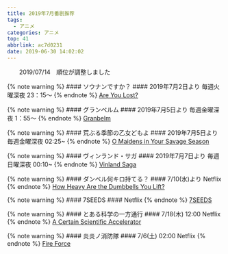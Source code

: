 ```yaml
---
title: 2019年7月番剧推荐
tags:
  - アニメ
categories: アニメ
top: 41
abbrlink: ac7d0231
date: 2019-06-30 14:02:02
---
```

&emsp;&emsp;2019/07/14　順位が調整しました
<!--more-->
{% note warning %}
    #### ソウナンですか？
    #### 2019年7月2日より 毎週火曜深夜 23：15～
{% endnote %}
[Are You Lost?](https://www.animenewsnetwork.com/encyclopedia/anime.php?id=21890)



{% note warning %}
    #### グランベルム
    #### 2019年7月5日より 毎週金曜深夜 1：55～
{% endnote %}
[Granbelm](https://www.animenewsnetwork.com/encyclopedia/anime.php?id=21873)



{% note warning %}
    #### 荒ぶる季節の乙女どもよ
    #### 2019年7月5日より 毎週金曜深夜 02:25~
{% endnote %}
[O Maidens in Your Savage Season](https://www.animenewsnetwork.com/encyclopedia/anime.php?id=21874)



{% note warning %}
    #### ヴィンランド・サガ
    #### 2019年7月7日より 毎週日曜深夜 00:10~
{% endnote %}
[Vinland Saga](https://www.animenewsnetwork.com/encyclopedia/anime.php?id=20778)



{% note warning %}
    #### ダンベル何キロ持てる？
    #### 7/10(水)より Netflix
{% endnote %}
[How Heavy Are the Dumbbells You Lift?](https://www.animenewsnetwork.com/encyclopedia/anime.php?id=21764)



{% note warning %}
    #### 7SEEDS
    #### Netflix
{% endnote %}
[7SEEDS](https://www.animenewsnetwork.com/encyclopedia/anime.php?id=21601)



{% note warning %}
    #### とある科学の一方通行
    #### 7/18(木) 12:00 Netflix
{% endnote %}
[A Certain Scientific Accelerator](https://www.animenewsnetwork.com/encyclopedia/anime.php?id=21485)



{% note warning %}
    #### 炎炎ノ消防隊
    #### 7/6(土) 02:00 Netflix
{% endnote %}
[Fire Force](https://www.animenewsnetwork.com/encyclopedia/anime.php?id=21852)